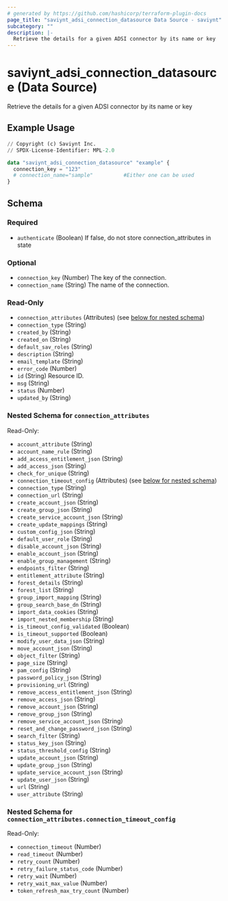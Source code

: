 ```yaml
---
# generated by https://github.com/hashicorp/terraform-plugin-docs
page_title: "saviynt_adsi_connection_datasource Data Source - saviynt"
subcategory: ""
description: |-
  Retrieve the details for a given ADSI connector by its name or key
---
```


# saviynt_adsi_connection_datasource (Data Source)

Retrieve the details for a given ADSI connector by its name or key

## Example Usage

```terraform
// Copyright (c) Saviynt Inc.
// SPDX-License-Identifier: MPL-2.0

data "saviynt_adsi_connection_datasource" "example" {
  connection_key = "123"
  # connection_name="sample"          #Either one can be used
}
```

<!-- schema generated by tfplugindocs -->
## Schema

### Required

- `authenticate` (Boolean) If false, do not store connection_attributes in state

### Optional

- `connection_key` (Number) The key of the connection.
- `connection_name` (String) The name of the connection.

### Read-Only

- `connection_attributes` (Attributes) (see [below for nested schema](#nestedatt--connection_attributes))
- `connection_type` (String)
- `created_by` (String)
- `created_on` (String)
- `default_sav_roles` (String)
- `description` (String)
- `email_template` (String)
- `error_code` (Number)
- `id` (String) Resource ID.
- `msg` (String)
- `status` (Number)
- `updated_by` (String)

<a id="nestedatt--connection_attributes"></a>
### Nested Schema for `connection_attributes`

Read-Only:

- `account_attribute` (String)
- `account_name_rule` (String)
- `add_access_entitlement_json` (String)
- `add_access_json` (String)
- `check_for_unique` (String)
- `connection_timeout_config` (Attributes) (see [below for nested schema](#nestedatt--connection_attributes--connection_timeout_config))
- `connection_type` (String)
- `connection_url` (String)
- `create_account_json` (String)
- `create_group_json` (String)
- `create_service_account_json` (String)
- `create_update_mappings` (String)
- `custom_config_json` (String)
- `default_user_role` (String)
- `disable_account_json` (String)
- `enable_account_json` (String)
- `enable_group_management` (String)
- `endpoints_filter` (String)
- `entitlement_attribute` (String)
- `forest_details` (String)
- `forest_list` (String)
- `group_import_mapping` (String)
- `group_search_base_dn` (String)
- `import_data_cookies` (String)
- `import_nested_membership` (String)
- `is_timeout_config_validated` (Boolean)
- `is_timeout_supported` (Boolean)
- `modify_user_data_json` (String)
- `move_account_json` (String)
- `object_filter` (String)
- `page_size` (String)
- `pam_config` (String)
- `password_policy_json` (String)
- `provisioning_url` (String)
- `remove_access_entitlement_json` (String)
- `remove_access_json` (String)
- `remove_account_json` (String)
- `remove_group_json` (String)
- `remove_service_account_json` (String)
- `reset_and_change_password_json` (String)
- `search_filter` (String)
- `status_key_json` (String)
- `status_threshold_config` (String)
- `update_account_json` (String)
- `update_group_json` (String)
- `update_service_account_json` (String)
- `update_user_json` (String)
- `url` (String)
- `user_attribute` (String)

<a id="nestedatt--connection_attributes--connection_timeout_config"></a>
### Nested Schema for `connection_attributes.connection_timeout_config`

Read-Only:

- `connection_timeout` (Number)
- `read_timeout` (Number)
- `retry_count` (Number)
- `retry_failure_status_code` (Number)
- `retry_wait` (Number)
- `retry_wait_max_value` (Number)
- `token_refresh_max_try_count` (Number)
